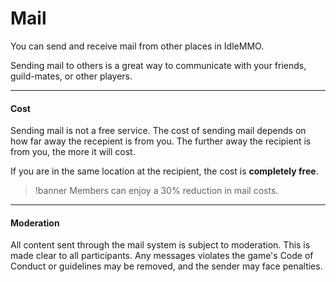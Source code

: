 # Mail

You can send and receive mail from other places in IdleMMO.

Sending mail to others is a great way to communicate with your friends, guild-mates, or other players. 

----

#### Cost

Sending mail is not a free service. The cost of sending mail depends on how far away the recepient is from you. The further away the recipient is from you, the more it will cost.

If you are in the same location at the recipient, the cost is **completely free**.

>!banner Members can enjoy a 30% reduction in mail costs.

-----

#### Moderation

All content sent through the mail system is subject to moderation. This is made clear to all participants. Any messages violates the game's Code of Conduct or guidelines may be removed, and the sender may face penalties.
